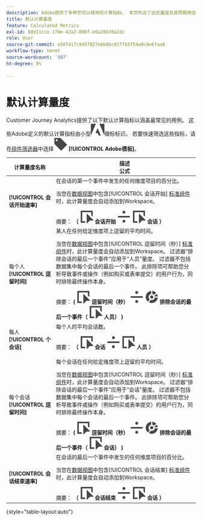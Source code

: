 ```yaml
---
description: Adobe提供了多种您可以使用的计算指标。 本页列出了这些量度及其预期用途。
title: 默认计算量度
feature: Calculated Metrics
exl-id: 08d11cce-170e-42a2-806f-e0a28b70a2dc
role: User
source-git-commit: a507417c945f827ebb8bc92f7b5f54a9c4e6faa0
workflow-type: tm+mt
source-wordcount: '387'
ht-degree: 9%

---
```


# 默认计算量度

Customer Journey Analytics提供了以下默认计算指标以涵盖最常见的用例。 这些Adobe定义的默认计算指标由小型![AdobeLogoSmall](/help/assets/icons/AdobeLogoSmall.svg)徽标标识。 若要快速筛选这些指标，请在[组件筛选器](/help/components/overview.md#filter)中选择![标签](/help/assets/icons/Label.svg) **[!UICONTROL Adobe模板]**。

| 计算量度名称 | 描述<br/>公式 |
|---------|----------|
| **[!UICONTROL 会话开始速率]** | 在会话的第一个事件中发生的任何维度项目的百分比。<p>当您在[数据视图](/help/data-views/create-dataview.md)中包含[!UICONTROL 会话开始] [标准组件](/help/data-views/component-reference.md)时，此计算量度会自动添加到Workspace。</p>摘要： **（** ![事件](/help/assets/icons/Event.svg) **会话开始** ![除](/help/assets/icons/Divide.svg) ![事件](/help/assets/icons/Event.svg) **会话** **）** |
| 每个人&#x200B;**[!UICONTROL 逗留时间]** | 某人在任何给定维度项上逗留的平均时间。<p>当您在[数据视图](/help/data-views/create-dataview.md)中包含[!UICONTROL 逗留时间（秒）] [标准组件](/help/data-views/component-reference.md)时，此计算量度会自动添加到Workspace。 过滤器“排除会话的最后一个事件”应用于“人员”量度。 过滤器不包括数据集中每个会话的最后一个事件。 此排除项可帮助您分析导致事件或操作（例如购买或表单提交）的用户行为，同时排除最终操作本身。</p>摘要： **(** ![事件](/help/assets/icons/Event.svg) **逗留时间（秒）** ![除](/help/assets/icons/Divide.svg) ![分段](/help/assets/icons/Segmentation.svg) **排除会话的最后一个事件（** ![事件](/help/assets/icons/Event.svg) **人员） )** |
| 每人&#x200B;**[!UICONTROL 个会话]** | 每个人的平均会话数。<p>摘要： **（** ![事件](/help/assets/icons/Event.svg) **会话** ![分配](/help/assets/icons/Divide.svg) ![事件](/help/assets/icons/Event.svg) **人员** **）** |
| 每个会话&#x200B;**[!UICONTROL 逗留时间]** | 每个会话在任何给定维度项上逗留的平均时间。<p>当您在[数据视图](/help/data-views/create-dataview.md)中包含[!UICONTROL 逗留时间（秒）] [标准组件](/help/data-views/component-reference.md)时，此计算量度会自动添加到Workspace。 过滤器“排除会话的最后一个事件”应用于“会话”量度。 过滤器不包括数据集中每个会话的最后一个事件。 此排除项可帮助您分析导致事件或操作（例如购买或表单提交）的用户行为，同时排除最终操作本身。</p>摘要： **(** ![事件](/help/assets/icons/Event.svg) **逗留时间（秒）** ![除](/help/assets/icons/Divide.svg) ![分段](/help/assets/icons/Segmentation.svg) **排除会话的最后一个事件（** ![事件](/help/assets/icons/Event.svg) **会话） )** |
| **[!UICONTROL 会话结束速率]** | 在会话的最后一个事件中发生的任何维度项目的百分比。 <p>当您在[数据视图](/help/data-views/create-dataview.md)中包含[!UICONTROL 会话结束] [标准组件](/help/data-views/component-reference.md)时，此计算量度会自动添加到Workspace。</p>摘要： **（** ![事件](/help/assets/icons/Event.svg) **会话结束** ![除](/help/assets/icons/Divide.svg) ![事件](/help/assets/icons/Event.svg) **会话** **）** |

{style="table-layout:auto"}
